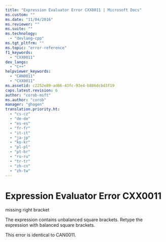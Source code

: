 ```yaml
---
title: "Expression Evaluator Error CXX0011 | Microsoft Docs"
ms.custom: ""
ms.date: "11/04/2016"
ms.reviewer: ""
ms.suite: ""
ms.technology: 
  - "devlang-cpp"
ms.tgt_pltfrm: ""
ms.topic: "error-reference"
f1_keywords: 
  - "CXX0011"
dev_langs: 
  - "C++"
helpviewer_keywords: 
  - "CAN0011"
  - "CXX0011"
ms.assetid: c2252e89-ad66-43fc-93e4-b886dcbd3f19
caps.latest.revision: 6
author: "corob-msft"
ms.author: "corob"
manager: "ghogen"
translation.priority.ht: 
  - "cs-cz"
  - "de-de"
  - "es-es"
  - "fr-fr"
  - "it-it"
  - "ja-jp"
  - "ko-kr"
  - "pl-pl"
  - "pt-br"
  - "ru-ru"
  - "tr-tr"
  - "zh-cn"
  - "zh-tw"
---
```

# Expression Evaluator Error CXX0011
missing right bracket  
  
 The expression contains unbalanced square brackets. Retype the expression with balanced square brackets.  
  
 This error is identical to CAN0011.